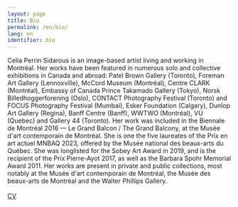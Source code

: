 ```yaml
---
layout: page
title: Bio
permalink: /en/bio/
lang: en
identifier: bio
---
```


<div class="textContainer"><div id="textINFO" style="display: inline-block;">
          <div id="textINFOen" style="display: inline-block;">
            Celia Perrin Sidarous is an image-based artist living and working in Montréal. Her works have been featured in numerous solo and collective exhibitions in Canada and abroad: Patel Brown Gallery (Toronto), Foreman Art Gallery (Lennoxville), McCord Museum (Montréal), Centre CLARK (Montréal), Embassy of Canada Prince Takamado Gallery (Tokyo), Norsk Billedhoggerforening (Oslo), CONTACT Photography Festival (Toronto) and FOCUS Photography Festival (Mumbai), Esker Foundation (Calgary), Dunlop Art Gallery (Regina), Banff Centre (Banff), WWTWO (Montréal), VU (Québec) and Gallery 44 (Toronto). Her work was included in the Biennale de Montréal 2016 — Le Grand Balcon / The Grand Balcony, at the Musée d'art contemporain de Montréal. She is one the five laureates of the Prix en art actuel MNBAQ 2023, offered by the Musée national des beaux-arts du Québec. She was longlisted for the Sobey Art Award in 2019, and is the recipient of the Prix Pierre-Ayot 2017, as well as the Barbara Spohr Memorial Award 2011. Her works are present in private and public collections, most notably at the Musée d'art contemporain de Montréal, the Musée des beaux-arts de Montréal and the Walter Phillips Gallery.
            <br><br>
            <div class="links cv-link">
            <a href="{{ site.baseurl }}/assets/CV/CPS_CV_EN.pdf">CV</a>
            </div>
        </div>
</div>
</div>
